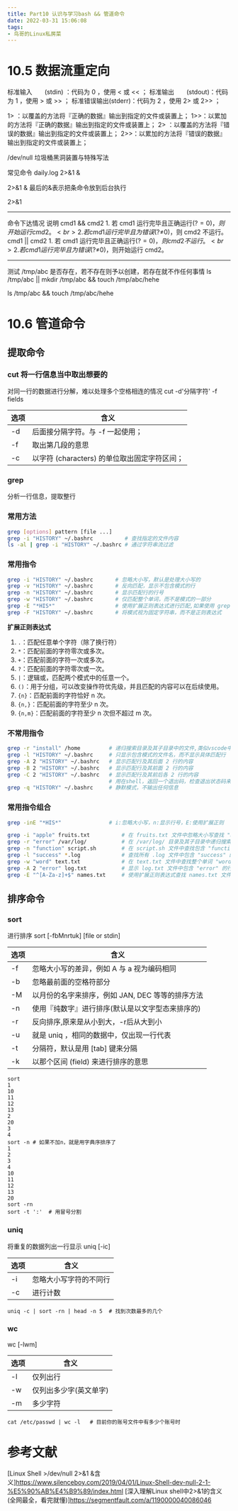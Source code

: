 ```yaml
---
title: Part10 认识与学习bash && 管道命令
date: 2022-03-31 15:06:08
tags:
- 鸟哥的Linux私房菜
---
```




# 10.5 数据流重定向

标准输入　　(stdin) ：代码为 0 ，使用 < 或 << ；
标准输出　　(stdout)：代码为 1 ，使用 > 或 >> ；
标准错误输出(stderr)：代码为 2 ，使用 2> 或 2>> ；

1> ：以覆盖的方法将『正确的数据』输出到指定的文件或装置上；
1>>：以累加的方法将『正确的数据』输出到指定的文件或装置上；
2> ：以覆盖的方法将『错误的数据』输出到指定的文件或装置上；
2>>：以累加的方法将『错误的数据』输出到指定的文件或装置上；

/dev/null 垃圾桶黑洞装置与特殊写法

常见命令
daily.log 2>&1 &

2>&1 &
最后的&表示把条命令放到后台执行

2>&1

----

命令下达情况	说明
cmd1 && cmd2	1. 若 cmd1 运行完毕且正确运行($?=0)，则开始运行 cmd2。<br> 2. 若 cmd1 运行完毕且为错误 ($?≠0)，则 cmd2 不运行。
cmd1 || cmd2	1. 若 cmd1 运行完毕且正确运行($?=0)，则 cmd2 不运行。<br> 2. 若 cmd1 运行完毕且为错误 ($?≠0)，则开始运行 cmd2。

---

测试 /tmp/abc 是否存在，若不存在则予以创建，若存在就不作任何事情
ls /tmp/abc || mkdir /tmp/abc && touch /tmp/abc/hehe

ls /tmp/abc && touch /tmp/abc/hehe

# 10.6 管道命令

## 提取命令
### cut 将一行信息当中取出想要的
对同一行的数据进行分解，难以处理多个空格相连的情况
cut -d'分隔字符' -f fields

|选项 | 含义|
|---|---|
|-d  |后面接分隔字符。与 -f 一起使用；|
|-f  |取出第几段的意思|
|-c  |以字符 (characters) 的单位取出固定字符区间；|


### grep     
分析一行信息，提取整行
### 常用方法
```bash
grep [options] pattern [file ...]
grep -i "HISTORY" ~/.bashrc          # 查找指定的文件内容
ls -al | grep -i "HISTORY" ~/.bashrc # 通过字符串流过滤
```
### 常用指令
```bash
grep -i "HISTORY" ~/.bashrc       # 忽略大小写，默认是处理大小写的
grep -v "HISTORY" ~/.bashrc       # 反向匹配，显示不包含模式的行
grep -n "HISTORY" ~/.bashrc       # 显示匹配行的行号
grep -w "HISTORY" ~/.bashrc       # 仅匹配整个单词，而不是模式的一部分
grep -E "*HIS*"                   # 使用扩展正则表达式进行匹配,如果使用 grep "*HIS*"不会正确的匹配
grep -F "HISTORY" ~/.bashrc       # 将模式视为固定字符串，而不是正则表达式
```
**扩展正则表达式**
1. `.`：匹配任意单个字符（除了换行符）
2. `*`：匹配前面的字符零次或多次。
3. `+`：匹配前面的字符一次或多次。
4. `?`：匹配前面的字符零次或一次。
5. `|`：逻辑或，匹配两个模式中的任意一个。
6. `()`：用于分组，可以改变操作符优先级，并且匹配的内容可以在后续使用。
7. `{n}`：匹配前面的字符恰好 n 次。
8. `{n,}`：匹配前面的字符至少 n 次。
9. `{n,m}`：匹配前面的字符至少 n 次但不超过 m 次。
### 不常用指令
```bash
grep -r "install" /home         # 递归搜索目录及其子目录中的文件,类似vscode中的全局搜索,是搜索文件中的内容
grep -l "HISTORY" ~/.bashrc     # 只显示包含模式的文件名，而不显示具体匹配行
grep -A 2 "HISTORY" ~/.bashrc   # 显示匹配行及其后面 2 行的内容
grep -B 2 "HISTORY" ~/.bashrc   # 显示匹配行及其前面 2 行的内容
grep -C 2 "HISTORY" ~/.bashrc   # 显示匹配行及其前后各 2 行的内容
                                # 用在shell，返回一个退出码，检查退出状态码来判断是否找到了匹配的内容
grep -q "HISTORY" ~/.bashrc     # 静默模式，不输出任何信息
```
### 常用指令组合
```bash
grep -inE "*HIS*"               # i:忽略大小写，n:显示行号，E:使用扩展正则

grep -i "apple" fruits.txt          # 在 fruits.txt 文件中忽略大小写查找 "apple"
grep -r "error" /var/log/           # 在 /var/log/ 目录及其子目录中递归搜索包含 "error" 的文件
grep -n "function" script.sh        # 在 script.sh 文件中查找包含 "function" 的行，并显示行号
grep -l "success" *.log             # 查找所有 .log 文件中包含 "success" 的文件名
grep -w "word" text.txt             # 在 text.txt 文件中查找整个单词 "word"
grep -A 2 "error" log.txt           # 显示 log.txt 文件中包含 "error" 的行及其后两行内容
grep -E "^[A-Za-z]+$" names.txt     # 使用扩展正则表达式查找 names.txt 文件中的字母名称
```

## 排序命令

### sort
进行排序
sort [-fbMnrtuk] [file or stdin]

|选项 | 含义|
| ------ | ------ | 
|-f  |忽略大小写的差异，例如 A 与 a 视为编码相同|
|-b  |忽略最前面的空格符部分|
|-M  |以月份的名字来排序，例如 JAN, DEC 等等的排序方法|
|-n  |使用『纯数字』进行排序(默认是以文字型态来排序的)|
|-r  |反向排序,原来是从小到大，-r后从大到小|
|-u  |就是 uniq ，相同的数据中，仅出现一行代表|
|-t  |分隔符，默认是用 [tab] 键来分隔|
|-k  |以那个区间 (field) 来进行排序的意思|

```
sort
1
10
11
12
13
2
20
3
4
sort -n # 如果不加n，就是用字典序排序了
1
2
3
4
10
11
12
13
20
sort -rn    
sort -t ':'  # 用冒号分割
```

### uniq
将重复的数据列出一行显示
uniq [-ic]

| 选项 | 含义 | 
| ------ | ------ | 
| -i | 忽略大小写字符的不同行 | 
| -c | 进行计数 |

```
uniq -c | sort -rn | head -n 5  # 找到次数最多的几个
```

### wc
wc [-lwm]

| 选项 | 含义 | 
| ------ | ------ | 
| -l | 仅列出行 | 
| -w  | 仅列出多少字(英文单字) |
| -m  | 多少字符 |

```
cat /etc/passwd | wc -l   # 目前你的账号文件中有多少个账号时
```






# 参考文献

[Linux Shell >/dev/null 2>&1 &含义]https://www.silenceboy.com/2019/04/01/Linux-Shell-dev-null-2-1-%E5%90%AB%E4%B9%89/index.html
[深入理解Linux shell中2>&1的含义(全网最全，看完就懂)]https://segmentfault.com/a/1190000040086046





